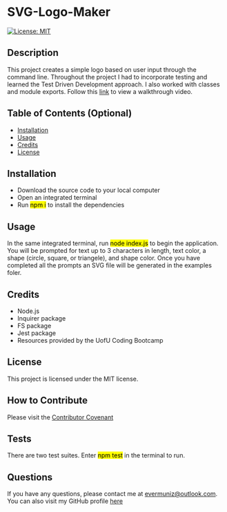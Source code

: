 # SVG-Logo-Maker
 [![License: MIT](https://img.shields.io/badge/License-MIT-yellow.svg)](https://opensource.org/licenses/MIT)

## Description

This project creates a simple logo based on user input through the command line. Throughout the project I had to incorporate testing and learned the Test Driven Development approach. I also worked with classes and module exports. Follow this [link](https://drive.google.com/file/d/1xt4r3KG-mpjejH-JdozN7ZEqlPymksYp/view) to view a walkthrough video. 


## Table of Contents (Optional)

- [Installation](#installation)
- [Usage](#usage)
- [Credits](#credits)
- [License](#license)

## Installation

- Download the source code to your local computer
- Open an integrated terminal
- Run <mark>npm i</mark> to install the dependencies 

## Usage
In the same integrated terminal, run <mark>node index.js</mark> to begin the application. You will be prompted for text up to 3 characters in length, text color, a shape (circle, square, or triangele), and shape color. Once you have completed all the prompts an SVG file will be generated in the examples foler. 

## Credits
- Node.js
- Inquirer package
- FS package
- Jest package
- Resources provided by the UofU Coding Bootcamp


## License
This project is licensed under the MIT license.

## How to Contribute

Please visit the [Contributor Covenant](https://www.contributor-covenant.org/)

## Tests

There are two test suites. Enter <mark>npm test</mark> in the terminal to run. 

  ## Questions

  If you have any questions, please contact me at evermuniz@outlook.com.
  You can also visit my GitHub profile [here](https://github.com/evermuniz/)